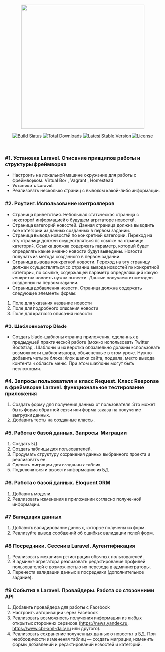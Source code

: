 <p align="center"><a href="https://laravel.com" target="_blank"><img src="https://raw.githubusercontent.com/laravel/art/master/logo-lockup/5%20SVG/2%20CMYK/1%20Full%20Color/laravel-logolockup-cmyk-red.svg" width="400"></a></p>

<p align="center">
<a href="https://travis-ci.org/laravel/framework"><img src="https://travis-ci.org/laravel/framework.svg" alt="Build Status"></a>
<a href="https://packagist.org/packages/laravel/framework"><img src="https://img.shields.io/packagist/dt/laravel/framework" alt="Total Downloads"></a>
<a href="https://packagist.org/packages/laravel/framework"><img src="https://img.shields.io/packagist/v/laravel/framework" alt="Latest Stable Version"></a>
<a href="https://packagist.org/packages/laravel/framework"><img src="https://img.shields.io/packagist/l/laravel/framework" alt="License"></a>
</p>
<br>

### #1. Установка Laravel. Описание принципов работы и структуры фреймворка

* Настроить на локальной машине окружение для работы с фреймворком. Virtual Box , Vagrant , Homestead
* Установить Laravel.
* Реализовать несколько страниц с выводом какой-либо информации.


### #2. Роутинг. Использование контроллеров

* Страница приветствия. Небольшая статическая страница с некоторой информацией о будущем агрегаторе новостей.
* Страница категорий новостей. Данная страница должна выводить все категории из данных созданных в первом задании.
* Страница вывода новостей по конкретной категории. Переход на эту страницу должен осуществляться по ссылке на странице категорий. Ссылка должна содержать параметр, который будет определять какие именно новости будут выведены. Новости получать из метода созданного в первом задании.
* Страница вывода конкретной новости. Переход на эту страницу должен осуществляться со страниц вывода новостей по конкретной категории, по ссылке, содержащей параметр определяющий какую конкретно новость нужно вывести. Данные получаем из методов созданных на первом задании.
* Страница добавления новости. Страница должна содержать следующее элементы формы: 
1. Поле для указания название новости
2. Поле для подробного описания новости
3. Поле для краткого описания новости

### #3. Шаблонизатор Blade
* Создать blade-шаблоны страниц приложения, сделанных в предыдущей практической работе (можно использовать Twitter Bootstrap). Шаблоны и их верстка обязательно должны использовать возможности шаблонизатора, объясненные в этом уроке. Нужно добавить четыре блока: блок шапки сайта, подвала, место вывода контента и область меню. При этом шаблоны могут быть несложными.

### #4. Запросы пользователя и класс Request. Класс Response в фреймворке Laravel. Функциональное тестирование приложения
1. Создать форму для получения данных от пользователя. Это может быть форма обратной связи или форма заказа на получение выгрузки данных.
2. Добавить тесты на созданные классы.

### #5. Работа с базой данных. Запросы. Миграции
1. Создать БД.
2. Создать таблицы для пользователей.
3. Продумать структуру сохранения данных выбранного проекта и реализовать ее.
4. Сделать миграции для созданных таблиц.
5. Подключиться и вывести информацию из БД

### #6. Работа с базой данных. Eloquent ORM
1. Добавить модели.
2. Реализовать изменения в приложении согласно полученной информации.


### #7 Валидация данных
1. Добавить валидирование данных, которые получены из форм.
2. Реализуйте вывод сообщений об ошибках валидации полей форм.


### #8 Посредники. Сессии в Laravel. Аутентификация
1. Реализовать механизм регистрации обычных пользователей.
2. В админке агрегатора реализовать редактирование профилей пользователей с возможностью их перевода в администраторы.
3. Перенести валидации данных в посредники (дополнительное задание).


### #9 События в Laravel. Провайдеры. Работа со сторонними API
1. Добавить провайдера для работы с Facebook
2. Настроить авторизации через Facebook
3. Реализовать возможность получения информации из любых открытых сторонних сервисов (https://news.yandex.ru, https://www.cbr-xml-daily.ru или другого).
4. Реализовать сохранение полученных данных о новостях в БД. При необходимости изменения таблиц — создать миграции, изменить формы добавлений и редактирований новостей и категорий.
 

